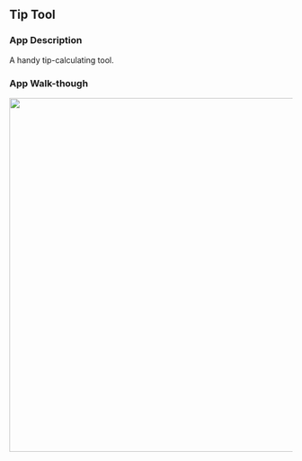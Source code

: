 ## Tip Tool

### App Description
A handy tip-calculating tool.

### App Walk-though
<img src="https://imgur.com/a/7nvnEEn.gif" width=630><br>
